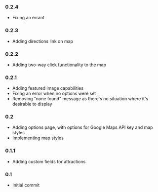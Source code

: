 ### 0.2.4

-   Fixing an errant </a>

### 0.2.3

-   Adding directions link on map

### 0.2.2

-   Adding two-way click functionality to the map

### 0.2.1

-   Adding featured image capabilities
-   Fixing an error when no options were set
-   Removing "none found" message as there's no situation where it's desirable to display

### 0.2

-   Adding options page, with options for Google Maps API key and map styles
-   Implementing map styles

### 0.1.1

-   Adding custom fields for attractions

### 0.1

-   Initial commit
